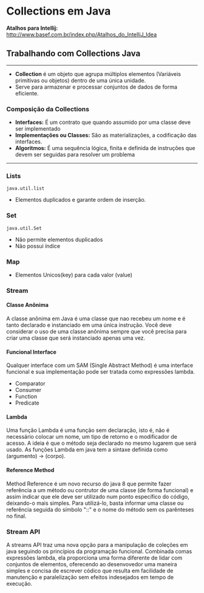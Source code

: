 # Collections em Java

**Atalhos para Intellij:**
http://www.basef.com.br/index.php/Atalhos_do_IntelliJ_Idea

## Trabalhando com Collections Java

---

* **Collection** é um objeto que agrupa múltiplos elementos (Variáveis primitivas ou
objetos) dentro de uma única unidade.
* Serve para armazenar e processar conjuntos de dados de forma eficiente.

### Composição da Collections
* **Interfaces:** É um contrato que quando assumido por uma classe deve ser implementado
* **Implementações ou Classes:** São as materializações, a codificação das interfaces.
* **Algoritmos:** É uma sequência lógica, finita e definida de instruções que devem ser seguidas para resolver um problema

---

### Lists

`java.util.list`

* Elementos duplicados e garante ordem de inserção.

### Set

`java.util.Set`

* Não permite elementos duplicados
* Não possui índice

### Map

* Elementos Unicos(key) para cada valor (value)

### Stream

#### Classe Anônima
A classe anônima em Java é uma classe que nao recebeu um nome e é tanto
declarado e instanciado em uma única instrução. Você deve considerar o uso
de uma classe anônima sempre que você precisa para criar uma classe que
será instanciado apenas uma vez.

#### Funcional Interface
Qualquer interface com um SAM (Single Abstract Method) é uma interface funcional e sua implementação pode ser tratada
como expressões lambda.
* Comparator
* Consumer
* Function
* Predicate

#### Lambda
Uma função Lambda é uma função sem declaração, isto é, não é necessário colocar um nome, um tipo de retorno e o
modificador de acesso. A ideia é que o método seja declarado no mesmo lugarem que será usado. As funções Lambda em 
java tem a sintaxe definida como (argumento) -> (corpo).

#### Reference Method
Method Reference é um novo recurso do java 8 que permite fazer referência a um método ou contrutor de uma classe
(de forma funcional) e assim indicar que ele deve ser utilizado num ponto específico  do código, deixando-o mais
simples. Para utilizá-lo, basta informar uma classe ou referência seguida do símbolo "::" e o nome do método sem os
parênteses no final.

### Stream API
A streams API traz uma nova opção para a manipulação de coleções em java seguindo os princípios da programação funcional.
Combinada comas expressões lambda, ela proporciona uma forma diferente de lidar com conjuntos de elementos, oferecendo
ao desenvovedor uma maneira simples e concisa de escrever códico que resulta em facilidade de manutenção e paralelização
sem efeitos indesejados em tempo de execução. 
